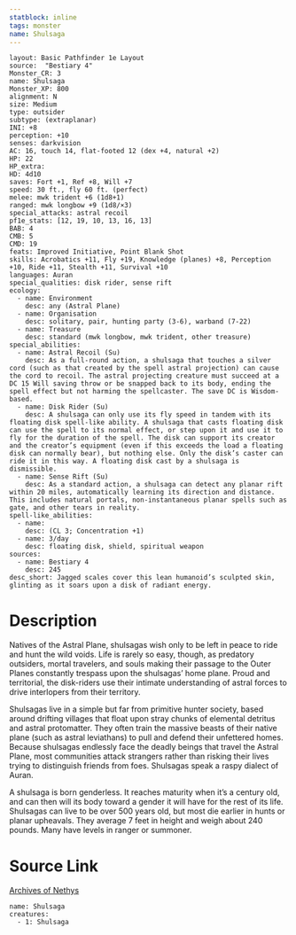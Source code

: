 ```yaml
---
statblock: inline
tags: monster
name: Shulsaga
---
```

```statblock
layout: Basic Pathfinder 1e Layout
source:  "Bestiary 4"
Monster_CR: 3
name: Shulsaga
Monster_XP: 800
alignment: N
size: Medium
type: outsider
subtype: (extraplanar)
INI: +8
perception: +10
senses: darkvision
AC: 16, touch 14, flat-footed 12 (dex +4, natural +2)
HP: 22
HP_extra: 
HD: 4d10
saves: Fort +1, Ref +8, Will +7
speed: 30 ft., fly 60 ft. (perfect)
melee: mwk trident +6 (1d8+1)
ranged: mwk longbow +9 (1d8/×3)
special_attacks: astral recoil
pf1e_stats: [12, 19, 10, 13, 16, 13]
BAB: 4
CMB: 5
CMD: 19
feats: Improved Initiative, Point Blank Shot
skills: Acrobatics +11, Fly +19, Knowledge (planes) +8, Perception +10, Ride +11, Stealth +11, Survival +10
languages: Auran
special_qualities: disk rider, sense rift
ecology:
  - name: Environment
    desc: any (Astral Plane)
  - name: Organisation
    desc: solitary, pair, hunting party (3-6), warband (7-22)
  - name: Treasure
    desc: standard (mwk longbow, mwk trident, other treasure)
special_abilities:
  - name: Astral Recoil (Su)
    desc: As a full-round action, a shulsaga that touches a silver cord (such as that created by the spell astral projection) can cause the cord to recoil. The astral projecting creature must succeed at a DC 15 Will saving throw or be snapped back to its body, ending the spell effect but not harming the spellcaster. The save DC is Wisdom-based.
  - name: Disk Rider (Su)
    desc: A shulsaga can only use its fly speed in tandem with its floating disk spell-like ability. A shulsaga that casts floating disk can use the spell to its normal effect, or step upon it and use it to fly for the duration of the spell. The disk can support its creator and the creator’s equipment (even if this exceeds the load a floating disk can normally bear), but nothing else. Only the disk’s caster can ride it in this way. A floating disk cast by a shulsaga is dismissible.
  - name: Sense Rift (Su)
    desc: As a standard action, a shulsaga can detect any planar rift within 20 miles, automatically learning its direction and distance. This includes natural portals, non-instantaneous planar spells such as gate, and other tears in reality.
spell-like_abilities:
  - name:
    desc: (CL 3; Concentration +1)
  - name: 3/day
    desc: floating disk, shield, spiritual weapon
sources:
  - name: Bestiary 4
    desc: 245
desc_short: Jagged scales cover this lean humanoid’s sculpted skin, glinting as it soars upon a disk of radiant energy.
```
# Description
Natives of the Astral Plane, shulsagas wish only to be left in peace to ride and hunt the wild voids. Life is rarely so easy, though, as predatory outsiders, mortal travelers, and souls making their passage to the Outer Planes constantly trespass upon the shulsagas’ home plane. Proud and territorial, the disk-riders use their intimate understanding of astral forces to drive interlopers from their territory.

Shulsagas live in a simple but far from primitive hunter society, based around drifting villages that float upon stray chunks of elemental detritus and astral protomatter. They often train the massive beasts of their native plane (such as astral leviathans) to pull and defend their unfettered homes. Because shulsagas endlessly face the deadly beings that travel the Astral Plane, most communities attack strangers rather than risking their lives trying to distinguish friends from foes. Shulsagas speak a raspy dialect of Auran.

A shulsaga is born genderless. It reaches maturity when it’s a century old, and can then will its body toward a gender it will have for the rest of its life. Shulsagas can live to be over 500 years old, but most die earlier in hunts or planar upheavals. They average 7 feet in height and weigh about 240 pounds. Many have levels in ranger or summoner.
# Source Link
[Archives of Nethys](https://aonprd.com/MonsterDisplay.aspx?ItemName=Shulsaga)
```encounter-table
name: Shulsaga
creatures:
  - 1: Shulsaga
```
